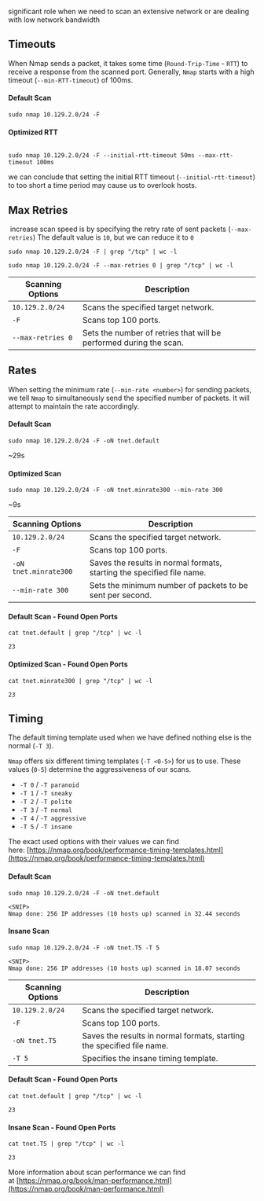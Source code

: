 
significant role when we need to scan an extensive network or are dealing with low network bandwidth

## Timeouts

When Nmap sends a packet, it takes some time (`Round-Trip-Time` - `RTT`) to receive a response from the scanned port. Generally, `Nmap` starts with a high timeout (`--min-RTT-timeout`) of 100ms.

#### Default Scan

```shell-session
sudo nmap 10.129.2.0/24 -F
```

#### Optimized RTT

```shell-session

sudo nmap 10.129.2.0/24 -F --initial-rtt-timeout 50ms --max-rtt-timeout 100ms
```

we can conclude that setting the initial RTT timeout (`--initial-rtt-timeout`) to too short a time period may cause us to overlook hosts.

## Max Retries

 increase scan speed is by specifying the retry rate of sent packets (`--max-retries`)
The default value is `10`, but we can reduce it to `0`

```shell-session
sudo nmap 10.129.2.0/24 -F | grep "/tcp" | wc -l
```

```shell-session
sudo nmap 10.129.2.0/24 -F --max-retries 0 | grep "/tcp" | wc -l
```

|**Scanning Options**|**Description**|
|---|---|
|`10.129.2.0/24`|Scans the specified target network.|
|`-F`|Scans top 100 ports.|
|`--max-retries 0`|Sets the number of retries that will be performed during the scan.|

## Rates

When setting the minimum rate (`--min-rate <number>`) for sending packets, we tell `Nmap` to simultaneously send the specified number of packets. It will attempt to maintain the rate accordingly.


#### Default Scan

```shell-session
sudo nmap 10.129.2.0/24 -F -oN tnet.default
```
~29s

#### Optimized Scan
```shell-session
sudo nmap 10.129.2.0/24 -F -oN tnet.minrate300 --min-rate 300
```

~9s


|**Scanning Options**|**Description**|
|---|---|
|`10.129.2.0/24`|Scans the specified target network.|
|`-F`|Scans top 100 ports.|
|`-oN tnet.minrate300`|Saves the results in normal formats, starting the specified file name.|
|`--min-rate 300`|Sets the minimum number of packets to be sent per second.|


#### Default Scan - Found Open Ports

```shell-session
cat tnet.default | grep "/tcp" | wc -l

23
```

#### Optimized Scan - Found Open Ports

```shell-session
cat tnet.minrate300 | grep "/tcp" | wc -l

23
```

## Timing

The default timing template used when we have defined nothing else is the normal (`-T 3`).

`Nmap` offers six different timing templates (`-T <0-5>`) for us to use. These values (`0-5`) determine the aggressiveness of our scans.

- `-T 0` / `-T paranoid`
- `-T 1` / `-T sneaky`
- `-T 2` / `-T polite`
- `-T 3` / `-T normal`
- `-T 4` / `-T aggressive`
- `-T 5` / `-T insane`

The exact used options with their values we can find here: [https://nmap.org/book/performance-timing-templates.html](https://nmap.org/book/performance-timing-templates.html)

#### Default Scan

```shell-session
sudo nmap 10.129.2.0/24 -F -oN tnet.default 

<SNIP>
Nmap done: 256 IP addresses (10 hosts up) scanned in 32.44 seconds
```

#### Insane Scan

```shell-session
sudo nmap 10.129.2.0/24 -F -oN tnet.T5 -T 5

<SNIP>
Nmap done: 256 IP addresses (10 hosts up) scanned in 18.07 seconds
```

|**Scanning Options**|**Description**|
|---|---|
|`10.129.2.0/24`|Scans the specified target network.|
|`-F`|Scans top 100 ports.|
|`-oN tnet.T5`|Saves the results in normal formats, starting the specified file name.|
|`-T 5`|Specifies the insane timing template.|

#### Default Scan - Found Open Ports

```shell-session
cat tnet.default | grep "/tcp" | wc -l

23
```

#### Insane Scan - Found Open Ports

```shell-session
cat tnet.T5 | grep "/tcp" | wc -l

23
```

More information about scan performance we can find at [https://nmap.org/book/man-performance.html](https://nmap.org/book/man-performance.html)


